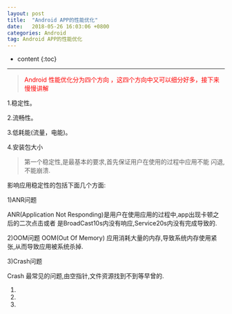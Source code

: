 ```yaml
---
layout: post
title:  "Android APP的性能优化"
date:   2018-05-26 16:03:06 +0800
categories: Android
tag: Android APP的性能优化
---
```


* content
{:toc}

------------------------
><font color= "red">Android 性能优化分为四个方向 ，这四个方向中又可以细分好多，接下来慢慢讲解</font>

1.稳定性。

2.流畅性。

3.低耗能(流量，电能)。

4.安装包大小



> 第一个稳定性,是最基本的要求,首先保证用户在使用的过程中应用不能 闪退,不能崩溃.

影响应用稳定性的包括下面几个方面:

1)ANR问题

   ANR(Application Not Responding)是用户在使用应用的过程中,app出现卡顿之后的二次点击或者
   是BroadCast10s内没有响应,Service20s内没有完成导致的.


2)OOM问题
   OOM(Out Of Memory) 应用消耗大量的内存,导致系统内存使用紧张,从而导致应用被系统杀掉.

3)Crash问题

  Crash 最常见的问题,由空指针,文件资源找到不到等早曾的.

1)

1)

1)

